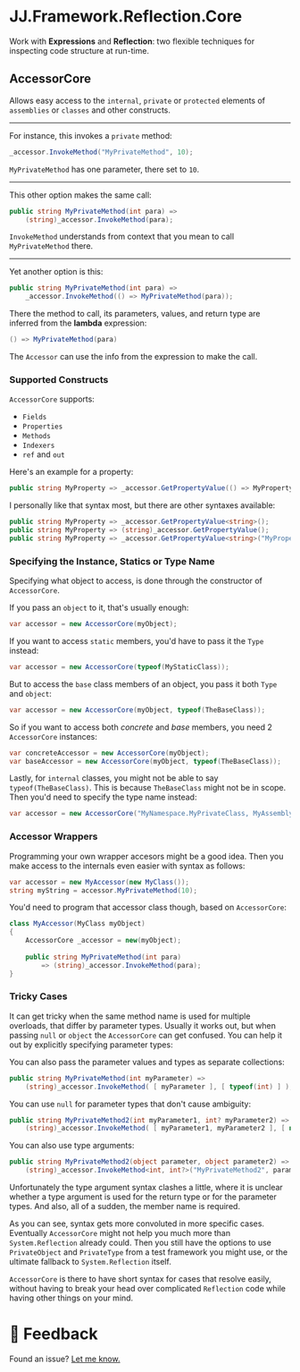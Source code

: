 JJ.Framework.Reflection.Core
============================

Work with __Expressions__ and __Reflection__: two flexible techniques for inspecting code structure at run-time.


AccessorCore
------------

Allows easy access to the `internal`, `private` or `protected` elements of `assemblies` or `classes` and other constructs.

-----

For instance, this invokes a `private` method:

```cs
_accessor.InvokeMethod("MyPrivateMethod", 10);
```

`MyPrivateMethod` has one parameter, there set to `10`.

-----

This other option makes the same call:

```cs
public string MyPrivateMethod(int para) =>
    (string)_accessor.InvokeMethod(para);
```

`InvokeMethod` understands from context that you mean to call `MyPrivateMethod` there.

-----

Yet another option is this:

```cs
public string MyPrivateMethod(int para) =>
    _accessor.InvokeMethod(() => MyPrivateMethod(para));
```

There the method to call, its parameters, values, and return type are inferred from the __lambda__ expression:

```cs
() => MyPrivateMethod(para)
```

The `Accessor` can use the info from the expression to make the call.

### Supported Constructs

`AccessorCore` supports:

- `Fields`
- `Properties`
- `Methods`
- `Indexers`
- `ref` and `out`

Here's an example for a property:

```cs
public string MyProperty => _accessor.GetPropertyValue(() => MyProperty);
```

I personally like that syntax most, but there are other syntaxes available:

```cs
public string MyProperty => _accessor.GetPropertyValue<string>();
public string MyProperty => (string)_accessor.GetPropertyValue();
public string MyProperty => _accessor.GetPropertyValue<string>("MyProperty");
```

### Specifying the Instance, Statics or Type Name

Specifying what object to access, is done through the constructor of `AccessorCore`.

If you pass an `object` to it, that's usually enough:

```cs
var accessor = new AccessorCore(myObject);
```

If you want to access `static` members, you'd have to pass it the `Type` instead:

```cs
var accessor = new AccessorCore(typeof(MyStaticClass));
```

But to access the `base` class members of an object, you pass it both `Type` and `object`:

```cs
var accessor = new AccessorCore(myObject, typeof(TheBaseClass));
```

So if you want to access both *concrete* and *base* members, you need 2 `AccessorCore` instances:

```cs
var concreteAccessor = new AccessorCore(myObject);
var baseAccessor = new AccessorCore(myObject, typeof(TheBaseClass));
```

Lastly, for `internal` classes, you might not be able to say `typeof(TheBaseClass)`. This is because `TheBaseClass` might not be in scope. Then you'd need to specify the type name instead:

```cs
var accessor = new AccessorCore("MyNamespace.MyPrivateClass, MyAssembly");
```

### Accessor Wrappers

Programming your own wrapper accesors might be a good idea. Then you make access to the internals even easier with syntax as follows:

```cs
var accessor = new MyAccessor(new MyClass());
string myString = accessor.MyPrivateMethod(10);
```

You'd need to program that accessor class though, based on `AccessorCore`:

```cs
class MyAccessor(MyClass myObject)
{
    AccessorCore _accessor = new(myObject);
    
    public string MyPrivateMethod(int para) 
        => (string)_accessor.InvokeMethod(para);
}
```

### Tricky Cases

It can get tricky when the same method name is used for multiple overloads, that differ by parameter types. Usually it works out, but when passing `null` or `object` the `AccessorCore` can get confused. You can help it out by explicitly specifying parameter types:

You can also pass the parameter values and types as separate collections:

```cs
public string MyPrivateMethod(int myParameter) =>
    (string)_accessor.InvokeMethod( [ myParameter ], [ typeof(int) ] );
```

You can use `null` for parameter types that don't cause ambiguity:

```cs
public string MyPrivateMethod2(int myParameter1, int? myParameter2) =>
    (string)_accessor.InvokeMethod( [ myParameter1, myParameter2 ], [ null, typeof(int?) ] );
```

You can also use type arguments:

```cs
public string MyPrivateMethod2(object parameter, object parameter2) =>
    (string)_accessor.InvokeMethod<int, int?>("MyPrivateMethod2", parameter, parameter2);
```

Unfortunately the type argument syntax clashes a little, where it is unclear whether a type argument is used for the return type or for the parameter types. And also, all of a sudden, the member name is required.

As you can see, syntax gets more convoluted in more specific cases. Eventually `AccessorCore` might not help you much more than `System.Reflection` already could. Then you still have the options to use `PrivateObject` and `PrivateType` from a test framework you might use, or the ultimate fallback to `System.Reflection` itself.

`AccessorCore` is there to have short syntax for cases that resolve easily, without having to break your head over complicated `Reflection` code while having other things on your mind.


💬 Feedback
============

Found an issue? [Let me know.](https://jjvanzon.github.io/#-how-to-reach-me)